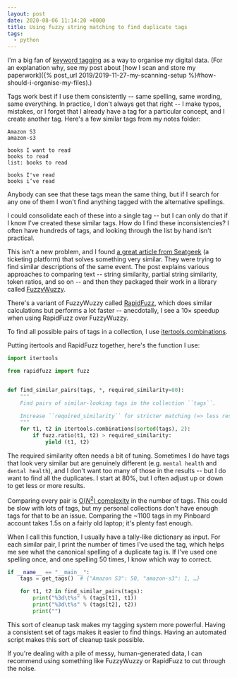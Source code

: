 ```yaml
---
layout: post
date: 2020-08-06 11:14:20 +0000
title: Using fuzzy string matching to find duplicate tags
tags:
  - python
---
```


I'm a big fan of [keyword tagging](https://en.wikipedia.org/wiki/Tag_(metadata)) as a way to organise my digital data.
(For an explanation why, see my post about [how I scan and store my paperwork]({% post_url 2019/2019-11-27-my-scanning-setup %}#how-should-i-organise-my-files).)

Tags work best if I use them consistently -- same spelling, same wording, same everything.
In practice, I don't always get that right -- I make typos, mistakes, or I forget that I already have a tag for a particular concept, and I create another tag.
Here's a few similar tags from my notes folder:

```
Amazon S3
amazon-s3

books I want to read
books to read
list: books to read

books I've read
books i’ve read
```

Anybody can see that these tags mean the same thing, but if I search for any one of them I won't find anything tagged with the alternative spellings.

I could consolidate each of these into a single tag -- but I can only do that if I know I've created these similar tags.
How do I find these inconsistencies?
I often have hundreds of tags, and looking through the list by hand isn't practical.

This isn't a new problem, and I found [a great article from Seatgeek](https://chairnerd.seatgeek.com/fuzzywuzzy-fuzzy-string-matching-in-python/) (a ticketing platform) that solves something very similar.
They were trying to find similar descriptions of the same event.
The post explains various approaches to comparing text -- string similarity, partial string similarity, token ratios, and so on -- and then they packaged their work in a library called [FuzzyWuzzy](https://github.com/seatgeek/fuzzywuzzy).

There's a variant of FuzzyWuzzy called [RapidFuzz](https://pypi.org/project/rapidfuzz/), which does similar calculations but performs a lot faster -- anecdotally, I see a 10&times; speedup when using RapidFuzz over FuzzyWuzzy.

To find all possible pairs of tags in a collection, I use [itertools.combinations](https://docs.python.org/3/library/itertools.html#itertools.combinations).

Putting itertools and RapidFuzz together, here's the function I use:

```python
import itertools

from rapidfuzz import fuzz


def find_similar_pairs(tags, *, required_similarity=80):
    """
    Find pairs of similar-looking tags in the collection ``tags``.

    Increase ``required_similarity`` for stricter matching (=> less results).
    """
    for t1, t2 in itertools.combinations(sorted(tags), 2):
        if fuzz.ratio(t1, t2) > required_similarity:
            yield (t1, t2)
```

The required similarity often needs a bit of tuning.
Sometimes I do have tags that look very similar but are genuinely different (e.g. `mental health` and `dental health`), and I don't want too many of those in the results -- but I do want to find all the duplicates.
I start at 80%, but I often adjust up or down to get less or more results.

Comparing every pair is [O(<em>N</em><sup>2</sup>) complexity](https://en.wikipedia.org/wiki/Computational_complexity) in the number of tags.
This could be slow with lots of tags, but my personal collections don't have enough tags for that to be an issue.
Comparing the ~1100&nbsp;tags in my Pinboard account takes 1.5s on a fairly old laptop; it's plenty fast enough.

When I call this function, I usually have a tally-like dictionary as input.
For each similar pair, I print the number of times I've used the tag, which helps me see what the canonical spelling of a duplicate tag is.
If I've used one spelling once, and one spelling 50 times, I know which way to correct.

```python
if __name__ == "__main__":
    tags = get_tags()  # {"Amazon S3": 50, "amazon-s3": 1, …}

    for t1, t2 in find_similar_pairs(tags):
        print("%3d\t%s" % (tags[t1], t1))
        print("%3d\t%s" % (tags[t2], t2))
        print("")
```

This sort of cleanup task makes my tagging system more powerful.
Having a consistent set of tags makes it easier to find things.
Having an automated script makes this sort of cleanup task possible.

If you're dealing with a pile of messy, human-generated data, I can recommend using something like FuzzyWuzzy or RapidFuzz to cut through the noise.
